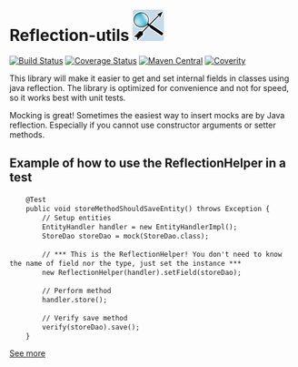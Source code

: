 # Reflection-utils ![Icon](https://raw.githubusercontent.com/Ekryd/reflection-utils/master/ReflectionUtils.png)

[![Build Status](https://travis-ci.org/Ekryd/reflection-utils.svg?branch=master)](https://travis-ci.org/Ekryd/reflection-utils)
[![Coverage Status](https://coveralls.io/repos/Ekryd/reflection-utils/badge.svg?branch=master)](https://coveralls.io/r/Ekryd/reflection-utils?branch=master)
[![Maven Central](https://maven-badges.herokuapp.com/maven-central/com.github.ekryd.reflection-utils/reflection-utils/badge.svg)](https://maven-badges.herokuapp.com/maven-central/com.github.ekryd.reflection-utils/reflection-utils)
[![Coverity](https://scan.coverity.com/projects/4608/badge.svg)](https://scan.coverity.com/projects/4608)

This library will make it easier to get and set internal fields in classes using java reflection. The library is optimized for convenience and not for speed, so it works best with unit tests.

Mocking is great! Sometimes the easiest way to insert mocks are by Java reflection. Especially if you cannot use constructor arguments or setter methods.

## Example of how to use the ReflectionHelper in a test ##
```
    @Test
    public void storeMethodShouldSaveEntity() throws Exception {
        // Setup entities
        EntityHandler handler = new EntityHandlerImpl();        
        StoreDao storeDao = mock(StoreDao.class);
        
        // *** This is the ReflectionHelper! You don't need to know the name of field nor the type, just set the instance ***
        new ReflectionHelper(handler).setField(storeDao);
        
        // Perform method
        handler.store();

        // Verify save method
        verify(storeDao).save();
    }
```

[See more](http://ekryd.github.io/reflection-utils/)
